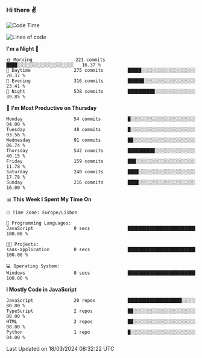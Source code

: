### Hi there :v:

<!--
**eusebioaddsilva/eusebioaddsilva** is a ✨ _special_ ✨ repository because its `README.md` (this file) appears on your GitHub profile.

<!--START_SECTION:waka-->
![Code Time](http://img.shields.io/badge/Code%20Time-114%20hrs%2033%20mins-blue)

![Lines of code](https://img.shields.io/badge/From%20Hello%20World%20I%27ve%20Written-3.6%20million%20lines%20of%20code-blue)

**I'm a Night 🦉** 

```text
🌞 Morning                221 commits         ████░░░░░░░░░░░░░░░░░░░░░   16.37 % 
🌆 Daytime                275 commits         █████░░░░░░░░░░░░░░░░░░░░   20.37 % 
🌃 Evening                316 commits         ██████░░░░░░░░░░░░░░░░░░░   23.41 % 
🌙 Night                  538 commits         ██████████░░░░░░░░░░░░░░░   39.85 % 
```
📅 **I'm Most Productive on Thursday** 

```text
Monday                   54 commits          █░░░░░░░░░░░░░░░░░░░░░░░░   04.00 % 
Tuesday                  48 commits          █░░░░░░░░░░░░░░░░░░░░░░░░   03.56 % 
Wednesday                91 commits          ██░░░░░░░░░░░░░░░░░░░░░░░   06.74 % 
Thursday                 542 commits         ██████████░░░░░░░░░░░░░░░   40.15 % 
Friday                   159 commits         ███░░░░░░░░░░░░░░░░░░░░░░   11.78 % 
Saturday                 240 commits         ████░░░░░░░░░░░░░░░░░░░░░   17.78 % 
Sunday                   216 commits         ████░░░░░░░░░░░░░░░░░░░░░   16.00 % 
```


📊 **This Week I Spent My Time On** 

```text
🕑︎ Time Zone: Europe/Lisbon

💬 Programming Languages: 
JavaScript               0 secs              █████████████████████████   100.00 % 

🐱‍💻 Projects: 
saas-application         0 secs              █████████████████████████   100.00 % 

💻 Operating System: 
Windows                  0 secs              █████████████████████████   100.00 % 
```

**I Mostly Code in JavaScript** 

```text
JavaScript               20 repos            ████████████████████░░░░░   80.00 % 
TypeScript               2 repos             ██░░░░░░░░░░░░░░░░░░░░░░░   08.00 % 
HTML                     2 repos             ██░░░░░░░░░░░░░░░░░░░░░░░   08.00 % 
Python                   1 repo              █░░░░░░░░░░░░░░░░░░░░░░░░   04.00 % 
```




 Last Updated on 18/03/2024 08:32:22 UTC
<!--END_SECTION:waka-->
